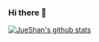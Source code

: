 ### Hi there 👋

<!--
**JueShanCoder/JueShanCoder** is a ✨ _special_ ✨ repository because its `README.md` (this file) appears on your GitHub profile.

Here are some ideas to get you started:

- 🔭 I’m currently working on ...
- 🌱 I’m currently learning ...
- 👯 I’m looking to collaborate on ...
- 🤔 I’m looking for help with ...
- 💬 Ask me about ...
- 📫 How to reach me: ...
- 😄 Pronouns: ...
- ⚡ Fun fact: ...
-->

[![JueShan's github stats](https://github-readme-stats.vercel.app/api?username=JueShanCoder)](https://github.com/anuraghazra/github-readme-stats)
